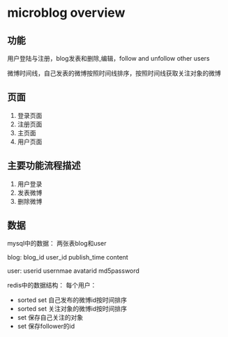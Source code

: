 # microblog overview

## 功能

用户登陆与注册，blog发表和删除,编辑，follow and unfollow other users

微博时间线，自己发表的微博按照时间线排序，按照时间线获取关注对象的微博

## 页面
1. 登录页面
2. 注册页面
3. 主页面
4. 用户页面

## 主要功能流程描述
1. 用户登录
2. 发表微博
3. 删除微博

## 数据

mysql中的数据：
两张表blog和user

blog:
blog\_id
user\_id
publish\_time
content

user:
userid
usernmae
avatarid
md5password

redis中的数据结构：
每个用户：
* sorted set 自己发布的微博id按时间排序
* sorted set 关注对象的微博id按时间排序
* set 保存自己关注的对象
* set 保存follower的id

